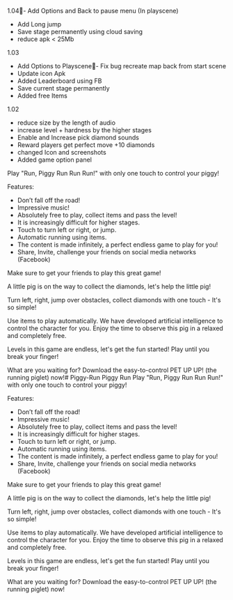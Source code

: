 1.04- Add Options and Back to pause menu (In playscene)
- Add Long jump
- Save stage permanently using cloud saving
- reduce apk < 25Mb

1.03
- Add Options to Playscene- Fix bug recreate map back from start scene
- Update icon Apk
- Added Leaderboard using FB
- Save current stage permanently 
- Added free Items

1.02
- reduce size by the length of audio
- increase level + hardness by the higher stages
- Enable and Increase pick diamond sounds
- Reward players get perfect move +10 diamonds
- changed Icon and screenshots
- Added game option panel

Play "Run, Piggy Run Run Run!" with only one touch to control your piggy!

Features:
- Don’t fall off the road!
- Impressive music!
- Absolutely free to play, collect items and pass the level!
- It is increasingly difficult for higher stages.
- Touch to turn left or right, or jump.
- Automatic running using items.
- The content is made infinitely, a perfect endless game to play for you!
- Share, Invite, challenge your friends on social media networks (Facebook)


Make sure to get your friends to play this great game!

A little pig is on the way to collect the diamonds, let's help the little pig!

Turn left, right, jump over obstacles, collect diamonds with one touch - It's so simple!

Use items to play automatically. We have developed artificial intelligence to control the character for you. Enjoy the time to observe this pig in a relaxed and completely free.

Levels in this game are endless, let's get the fun started! Play until you break your finger!

What are you waiting for? Download the easy-to-control PET UP UP! (the running piglet) now!# Piggy-Run
Piggy Run
Play "Run, Piggy Run Run Run!" with only one touch to control your piggy!

Features:
- Don’t fall off the road!
- Impressive music!
- Absolutely free to play, collect items and pass the level!
- It is increasingly difficult for higher stages.
- Touch to turn left or right, or jump.
- Automatic running using items.
- The content is made infinitely, a perfect endless game to play for you!
- Share, Invite, challenge your friends on social media networks (Facebook)


Make sure to get your friends to play this great game!

A little pig is on the way to collect the diamonds, let's help the little pig!

Turn left, right, jump over obstacles, collect diamonds with one touch - It's so simple!

Use items to play automatically. We have developed artificial intelligence to control the character for you. Enjoy the time to observe this pig in a relaxed and completely free.

Levels in this game are endless, let's get the fun started! Play until you break your finger!

What are you waiting for? Download the easy-to-control PET UP UP! (the running piglet) now!
